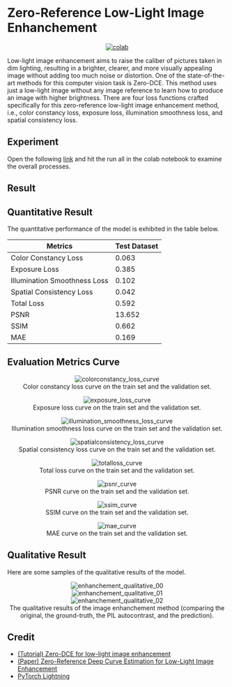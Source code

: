 # Zero-Reference Low-Light Image Enhanchement


 <div align="center">
    <a href="https://colab.research.google.com/github/reshalfahsi/zero-reference-low-light-image-enhanchement/blob/master/Zero_Reference_Low_Light_Image_Enhanchement.ipynb"><img src="https://colab.research.google.com/assets/colab-badge.svg" alt="colab"></a>
    <br />
 </div>

Low-light image enhancement aims to raise the caliber of pictures taken in dim lighting, resulting in a brighter, clearer, and more visually appealing image without adding too much noise or distortion. One of the state-of-the-art methods for this computer vision task is Zero-DCE. This method uses just a low-light image without any image reference to learn how to produce an image with higher brightness. There are four loss functions crafted specifically for this zero-reference low-light image enhancement method, i.e., color constancy loss, exposure loss, illumination smoothness loss, and spatial consistency loss.


## Experiment


Open the following [link](https://github.com/reshalfahsi/zero-reference-low-light-image-enhanchement/blob/master/Zero_Reference_Low_Light_Image_Enhanchement.ipynb) and hit the run all in the colab notebook to examine the overall processes.


## Result

## Quantitative Result

The quantitative performance of the model is exhibited in the table below.

Metrics | Test Dataset |
------------ | ------------- |
Color Constancy Loss |  0.063 |
Exposure Loss | 0.385 |
Illumination Smoothness Loss | 0.102 |
Spatial Consistency Loss | 0.042 |
Total Loss | 0.592 |
PSNR | 13.652 |
SSIM | 0.662 |
MAE | 0.169 |


## Evaluation Metrics Curve

<p align="center"> <img src="https://github.com/reshalfahsi/zero-reference-low-light-image-enhanchement/blob/master/assets/colorconstancy_loss_curve.png" alt="colorconstancy_loss_curve" > <br /> Color constancy loss curve on the train set and the validation set. </p>

<p align="center"> <img src="https://github.com/reshalfahsi/zero-reference-low-light-image-enhanchement/blob/master/assets/exposure_loss_curve.png" alt="exposure_loss_curve" > <br /> Exposure loss curve on the train set and the validation set. </p>

<p align="center"> <img src="https://github.com/reshalfahsi/zero-reference-low-light-image-enhanchement/blob/master/assets/illumination_smoothness_loss_curve.png" alt="illumination_smoothness_loss_curve" > <br /> Illumination smoothness loss curve on the train set and the validation set. </p>

<p align="center"> <img src="https://github.com/reshalfahsi/zero-reference-low-light-image-enhanchement/blob/master/assets/spatialconsistency_loss_curve.png" alt="spatialconsistency_loss_curve" > <br /> Spatial consistency loss curve on the train set and the validation set. </p>

<p align="center"> <img src="https://github.com/reshalfahsi/zero-reference-low-light-image-enhanchement/blob/master/assets/totalloss_curve.png" alt="totalloss_curve" > <br /> Total loss curve on the train set and the validation set. </p>

<p align="center"> <img src="https://github.com/reshalfahsi/zero-reference-low-light-image-enhanchement/blob/master/assets/psnr_curve.png" alt="psnr_curve" > <br /> PSNR curve on the train set and the validation set. </p>

<p align="center"> <img src="https://github.com/reshalfahsi/zero-reference-low-light-image-enhanchement/blob/master/assets/ssim_curve.png" alt="ssim_curve" > <br /> SSIM curve on the train set and the validation set. </p>

<p align="center"> <img src="https://github.com/reshalfahsi/zero-reference-low-light-image-enhanchement/blob/master/assets/mae_curve.png" alt="mae_curve" > <br /> MAE curve on the train set and the validation set. </p>


## Qualitative Result

Here are some samples of the qualitative results of the model.

<p align="center"> <img src="https://github.com/reshalfahsi/zero-reference-low-light-image-enhanchement/blob/master/assets/enhanchement_qualitative_00.png" alt="enhanchement_qualitative_00" > <br /> <img src="https://github.com/reshalfahsi/zero-reference-low-light-image-enhanchement/blob/master/assets/enhanchement_qualitative_01.png" alt="enhanchement_qualitative_01" > <br /> <img src="https://github.com/reshalfahsi/zero-reference-low-light-image-enhanchement/blob/master/assets/enhanchement_qualitative_02.png" alt="enhanchement_qualitative_02" > <br /> The qualitative results of the image enhanchement method (comparing the original, the ground-truth, the PIL autocontrast, and the prediction). </p>


## Credit

- [(Tutorial) Zero-DCE for low-light image enhancement](https://keras.io/examples/vision/zero_dce/)
- [(Paper) Zero-Reference Deep Curve Estimation for Low-Light Image Enhancement](https://arxiv.org/pdf/2001.06826.pdf)
- [PyTorch Lightning](https://lightning.ai/docs/pytorch/latest/)
